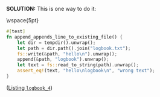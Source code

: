 **SOLUTION:** This is one way to do it:

\vspace{5pt}
```rust
#[test]
fn append_appends_line_to_existing_file() {
    let dir = tempdir().unwrap();
    let path = dir.path().join("logbook.txt");
    fs::write(&path, "hello\n").unwrap();
    append(&path, "logbook").unwrap();
    let text = fs::read_to_string(path).unwrap();
    assert_eq!(text, "hello\nlogbook\n", "wrong text");
}
```
([Listing `logbook_4`](https://github.com/bitfield/tsr-tools/blob/main/logbook_4/src/lib.rs))
